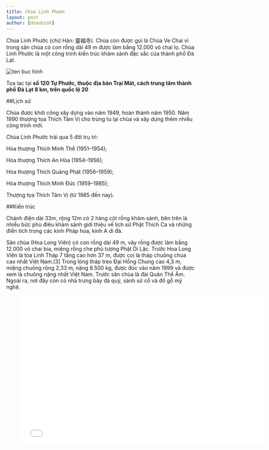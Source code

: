 ```yaml
---
title: Chùa Linh Phước
layout: post
author: [doanbinh]
---
```


Chùa Linh Phước (chữ Hán: 靈福寺). Chùa còn được gọi là Chùa Ve Chai vì trong sân chùa có con rồng dài 49 m được làm bằng 12.000 vỏ chai lọ. Chùa Linh Phước là một công trình kiến trúc khảm sành đặc sắc của thành phố Đà Lạt.

![ten buc hinh](https://upload.wikimedia.org/wikipedia/commons/thumb/5/5f/Linh_Phuoc_Pagoda_01.jpg/1024px-Linh_Phuoc_Pagoda_01.jpg "ten buc hinh")

 Tọa lạc tại **số 120 Tự Phước, thuộc địa bàn Trại Mát, cách trung tâm thành phố Đà Lạt 8 km, trên quốc lộ 20**

##Lịch sử

Chùa được khởi công xây dựng vào năm 1949, hoàn thành năm 1950. Năm 1990 thượng tọa Thích Tâm Vị cho trùng tu lại chùa và xây dựng thêm nhiều công trình mới.

Chùa Linh Phước trải qua 5 đời trụ trì:

Hòa thượng Thích Minh Thể (1951–1954);

Hòa thượng Thích An Hòa (1954–1956);

Hòa thượng Thích Quảng Phát (1956–1959);

Hòa thượng Thích Minh Đức (1959–1985);

Thượng tọa Thích Tâm Vị (từ 1985 đến nay).

##Kiến trúc

Chánh điện dài 33m, rộng 12m có 2 hàng cột rồng khảm sành, bên trên là nhiều bức phù điêu khảm sành giới thiệu về lịch sử Phật Thích Ca và những điển tích trong các kinh Pháp hoa, kinh A di đà.

Sân chùa (Hoa Long Viên) có con rồng dài 49 m, vây rồng được làm bằng 12.000 vỏ chai bia, miệng rồng che phủ tượng Phật Di Lặc. Trước Hoa Long Viên là tòa Linh Tháp 7 tầng cao hơn 37 m, được coi là tháp chuông chùa cao nhất Việt Nam.[3] Trong lòng tháp treo Đại Hồng Chung cao 4,3 m, miệng chuông rộng 2,33 m, nặng 8.500 kg, được đúc vào năm 1999 và được xem là chuông nặng nhất Việt Nam. Trước sân chùa là đài Quán Thế Âm. Ngoài ra, nơi đây còn có nhà trưng bày đá quý, sành sứ cổ và đồ gỗ mỹ nghệ.


<figure><iframe width="650" height="400" src="//www.youtube-nocookie.com/embed/eb6bsatUBUI" frameborder="0" allowfullscreen></iframe></figure>
